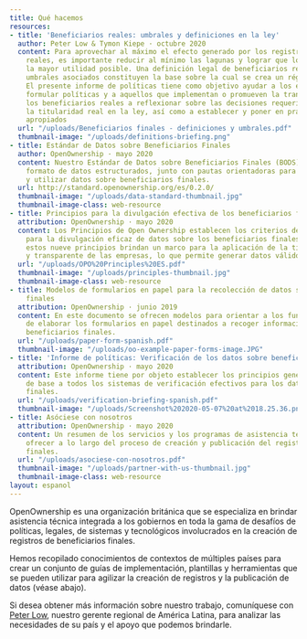 ```yaml
---
title: Qué hacemos
resources:
- title: 'Beneficiarios reales: umbrales y definiciones en la ley'
  author: Peter Low & Tymon Kiepe · octubre 2020
  content: Para aprovechar al máximo el efecto generado por los registros de beneficiarios
    reales, es importante reducir al mínimo las lagunas y lograr que los datos tengan
    la mayor utilidad posible. Una definición legal de beneficiarios reales y sus
    umbrales asociados constituyen la base sobre la cual se crea un régimen de divulgación.
    El presente informe de políticas tiene como objetivo ayudar a los encargados de
    formular políticas y a aquellos que implementan o promueven la transparencia sobre
    los beneficiarios reales a reflexionar sobre las decisiones requeridas para definir
    la titularidad real en la ley, así como a establecer y poner en práctica umbrales
    apropiados
  url: "/uploads/Beneficiarios finales - definiciones y umbrales.pdf"
  thumbnail-image: "/uploads/definitions-briefing.png"
- title: Estándar de Datos sobre Beneficiarios Finales
  author: OpenOwnership · mayo 2020
  content: Nuestro Estándar de Datos sobre Beneficiarios Finales (BODS) ofrece un
    formato de datos estructurados, junto con pautas orientadoras para reunir, compartir
    y utilizar datos sobre beneficiarios finales.
  url: http://standard.openownership.org/es/0.2.0/
  thumbnail-image: "/uploads/data-standard-thumbnail.jpg"
  thumbnail-image-class: web-resource
- title: Principios para la divulgación efectiva de los beneficiarios finales
  attribution: OpenOwnership · mayo 2020
  content: Los Principios de Open Ownership establecen los criterios de referencia
    para la divulgación eficaz de datos sobre los beneficiarios finales. En su conjunto,
    estos nueve principios brindan un marco para la aplicación de la titularidad integral
    y transparente de las empresas, lo que permite generar datos válidos y utilizables.
  url: "/uploads/OPO%20Principles%20ES.pdf"
  thumbnail-image: "/uploads/principles-thumbnail.jpg"
  thumbnail-image-class: web-resource
- title: Modelos de formularios en papel para la recolección de datos sobre beneficiarios
    finales
  attribution: OpenOwnership · junio 2019
  content: En este documento se ofrecen modelos para orientar a los funcionarios encargados
    de elaborar los formularios en papel destinados a recoger información sobre los
    beneficiarios finales.
  url: "/uploads/paper-form-spanish.pdf"
  thumbnail-image: "/uploads/oo-example-paper-forms-image.JPG"
- title: 'Informe de políticas: Verificación de los datos sobre beneficiarios finales'
  attribution: OpenOwnership · mayo 2020
  content: Este informe tiene por objeto establecer los principios generales que sirven
    de base a todos los sistemas de verificación efectivos para los datos sobre beneficiarios
    finales.
  url: "/uploads/verification-briefing-spanish.pdf"
  thumbnail-image: "/uploads/Screenshot%202020-05-07%20at%2018.25.36.png"
- title: Asóciese con nosotros
  attribution: OpenOwnership · mayo 2020
  content: Un resumen de los servicios y los programas de asistencia técnica que podemos
    ofrecer a lo largo del proceso de creación y publicación del registro sobre beneficiarios
    finales.
  url: "/uploads/asociese-con-nosotros.pdf"
  thumbnail-image: "/uploads/partner-with-us-thumbnail.jpg"
  thumbnail-image-class: web-resource
layout: espanol
---
```


OpenOwnership es una organización británica que se especializa en brindar asistencia técnica integrada a los gobiernos en toda la gama de desafíos de políticas, legales, de sistemas y tecnológicos involucrados en la creación de registros de beneficiarios finales.

Hemos recopilado conocimientos de contextos de múltiples países para crear un conjunto de guías de implementación, plantillas y herramientas que se pueden utilizar para agilizar la creación de registros y la publicación de datos (véase abajo).

Si desea obtener más información sobre nuestro trabajo, comuníquese con <a href="mailto:peter@openownership.org">Peter Low</a>, nuestro gerente regional de América Latina, para analizar las necesidades de su país y el apoyo que podemos brindarle.
